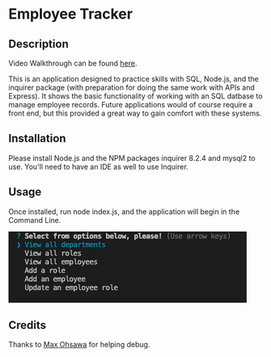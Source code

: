 # Employee Tracker

## Description

Video Walkthrough can be found [here](https://drive.google.com/file/d/1BCXoRolB7xxIAvhk7cXv8DRT5KepQ7In/view).

This is an application designed to practice skills with SQL, Node.js, and the inquirer package (with preparation for doing the same work with APIs and Express). It shows the basic functionality of working with an SQL datbase to manage employee records. Future applications would of course require a front end, but this provided a great way to gain comfort with these systems.


## Installation

Please install Node.js and the NPM packages inquirer 8.2.4 and mysql2 to use. You'll need to have an IDE as well to use Inquirer.

## Usage

Once installed, run node index.js, and the application will begin in the Command Line.


![screenshot of inquirer response](./images/screenshot.png)

## Credits

Thanks to [Max Ohsawa](https://www.github.com/maxohsawa) for helping debug.
